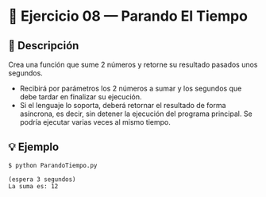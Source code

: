# 🧮 Ejercicio 08 — Parando El Tiempo

## 📌 Descripción


  Crea una función que sume 2 números y retorne su resultado pasados
  unos segundos.
  - Recibirá por parámetros los 2 números a sumar y los segundos que
    debe tardar en finalizar su ejecución.
  - Si el lenguaje lo soporta, deberá retornar el resultado de forma
    asíncrona, es decir, sin detener la ejecución del programa principal.
    Se podría ejecutar varias veces al mismo tiempo.


## 💡 Ejemplo

    
    $ python ParandoTiempo.py

    (espera 3 segundos)
    La suma es: 12

   
